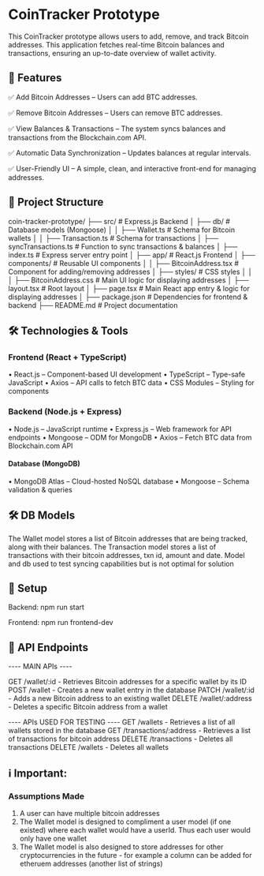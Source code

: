 # CoinTracker Prototype

This CoinTracker prototype allows users to add, remove, and track Bitcoin addresses. This application fetches real-time Bitcoin balances and transactions, ensuring an up-to-date overview of wallet activity.

## 📌 Features
✅ Add Bitcoin Addresses – Users can add BTC addresses.

✅ Remove Bitcoin Addresses – Users can remove BTC addresses.

✅ View Balances & Transactions – The system syncs balances and transactions from the Blockchain.com API.

✅ Automatic Data Synchronization – Updates balances at regular intervals.

✅ User-Friendly UI – A simple, clean, and interactive front-end for managing addresses.

## 📂 Project Structure
coin-tracker-prototype/
├── src/                            # Express.js Backend
│   ├── db/                         # Database models (Mongoose)
│   │   ├── Wallet.ts        # Schema for Bitcoin wallets
│   │   ├── Transaction.ts          # Schema for transactions
│   ├── syncTransactions.ts         # Function to sync transactions & balances
│   ├── index.ts                    # Express server entry point
│
├── app/                            # React.js Frontend
│   ├── components/                 # Reusable UI components
│   │   ├── BitcoinAddress.tsx      # Component for adding/removing addresses
│   ├── styles/                     # CSS styles
│   │   │   ├── BitcoinAddress.css  # Main UI logic for displaying addresses
│   ├── layout.tsx                  # Root layout
│   ├── page.tsx                    # Main React app entry & logic for displaying addresses
│
├── package.json                   # Dependencies for frontend & backend
├── README.md                      # Project documentation


## 🛠️ Technologies & Tools

### Frontend (React + TypeScript)
•	React.js – Component-based UI development
•	TypeScript – Type-safe JavaScript
•	Axios – API calls to fetch BTC data
•	CSS Modules – Styling for components

### Backend (Node.js + Express)
•	Node.js – JavaScript runtime
•	Express.js – Web framework for API endpoints
•	Mongoose – ODM for MongoDB
•	Axios – Fetch BTC data from Blockchain.com API

#### Database (MongoDB)
•	MongoDB Atlas – Cloud-hosted NoSQL database
•	Mongoose – Schema validation & queries

## 🛠 DB Models
The Wallet model stores a list of Bitcoin addresses that are being tracked, along with their balances.
The Transaction model stores a list of transactions with their bitcoin addresses, txn id, amount and date. Model and db used to test
syncing capabilities but is not optimal for solution

## 🚀️ Setup 
Backend: npm run start 

Frontend:  npm run frontend-dev


## 🔗 API Endpoints
---- MAIN APIs ----

GET /wallet/:id - Retrieves Bitcoin addresses for a specific wallet by its ID
POST /wallet - Creates a new wallet entry in the database
PATCH /wallet/:id - Adds a new Bitcoin address to an existing wallet
DELETE /wallet/:address - Deletes a specific Bitcoin address from a wallet

---- APIs USED FOR TESTING ----
GET /wallets - Retrieves a list of all wallets stored in the database
GET /transactions/:address - Retrieves a list of transactions for bitcoin address
DELETE /transactions - Deletes all transactions
DELETE /wallets - Deletes all wallets



## ℹ️ Important: 

### Assumptions Made
1. A user can have multiple bitcoin addresses
2. The Wallet model is designed to compliment a user model (if one existed) where each wallet would have a userId. Thus each user would only have one wallet 
3. The Wallet model is also designed to store addresses for other cryptocurrencies in the future - for example a column can be added for etheruem addresses (another list of strings)
